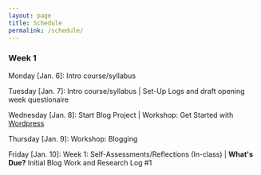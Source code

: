 ```yaml
---
layout: page
title: Schedule
permalink: /schedule/
---
```


### Week 1

Monday [Jan. 6]: Intro course/syllabus

Tuesday [Jan. 7]: Intro course/syllabus | Set-Up Logs and draft opening week questionaire

Wednesday [Jan. 8]: Start Blog Project | Workshop: Get Started with [Wordpress](https://wordpress.com/)

Thursday [Jan. 9]: Workshop: Blogging

Friday [Jan. 10]: Week 1: Self-Assessments/Reflections (In-class) | **What's Due?** Initial Blog Work and Research Log #1 
